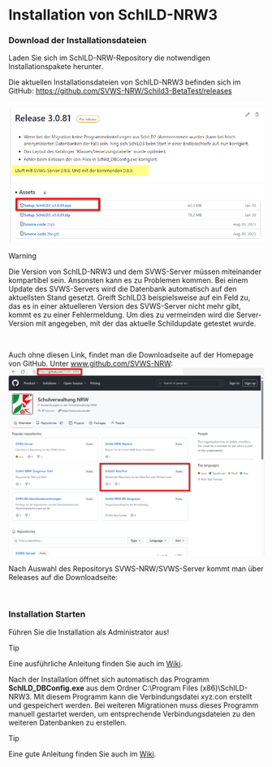 # Installation von SchILD-NRW3
### Download der Installationsdateien
Laden Sie sich im SchILD-NRW-Repository die notwendigen Installationspakete herunter.  

Die aktuellen Installationsdateien von SchILD-NRW3 befinden sich im GitHub: 
https://github.com/SVWS-NRW/Schild3-BetaTest/releases

![Release](./graphics/InstallationSchild_GitHubRelease.png)

> [!WARNING] 
> Die Version von SchILD-NRW3 und dem SVWS-Server müssen miteinander kompartibel sein. Ansonsten kann es zu Problemen kommen. Bei einem Update des SVWS-Servers wird die Datenbank automatisch auf den aktuellsten Stand gesetzt. Greift SchILD3 beispielsweise auf ein Feld zu, das es in einer aktuelleren Version des SVWS-Server nicht mehr gibt, kommt es zu einer Fehlermeldung. Um dies zu vermeinden wird die Server-Version mit angegeben, mit der das aktuelle Schildupdate getestet wurde. 

&nbsp;

Auch ohne diesen Link, findet man die Downloadseite auf der Homepage von GitHub. Unter www.github.com/SVWS-NRW:
![Repository SVWS-NRW/Schild3-BetaTest](./graphics/InstallationSchild_GitHubSuchen.png)


Nach Auswahl des Repositorys SVWS-NRW/SVWS-Server kommt man über Releases auf die Downloadseite:

&nbsp;


### Installation Starten
Führen Sie die Installation als Administrator aus!


> [!TIP] 
> Eine ausführliche Anleitung finden Sie auch im [Wiki](https://schulverwaltungsinfos.nrw.de/svws/wiki/index.php?title=Installation_SVWS-Server_und_SchILD-NRW_3#Installation_von_SchILD-NRW_3 ).


Nach der Installation öffnet sich automatisch das Programm **SchILD_DBConfig.exe** aus dem Ordner C:\Program Files (x86)\SchILD-NRW3. Mit diesem Programm kann die Verbindungsdatei xyz.con erstellt und gespeichert werden. Bei weiteren Migrationen muss dieses Programm manuell gestartet werden, um entsprechende Verbindungsdateien zu den weiteren Datenbanken zu erstellen.

> [!TIP] 
> Eine gute Anleitung finden Sie auch im [Wiki](https://schulverwaltungsinfos.nrw.de/svws/wiki/index.php?title=Installation_SVWS-Server_und_SchILD-NRW_3#Die_Konfigurationsdatei_.28auch_mit_SchILD_DBConfig.exe.29). 
> 







